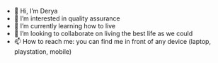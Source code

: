 - 👋 Hi, I’m Derya
- 👀 I’m interested in quality assurance
- 🌱 I’m currently learning how to live
- 💞️ I’m looking to collaborate on living the best life as we could
- 📫 How to reach me: you can find me in front of any device (laptop, playstation, mobile)

<!---
deryita/deryita is a ✨ special ✨ repository because its `README.md` (this file) appears on your GitHub profile.
You can click the Preview link to take a look at your changes.
--->
